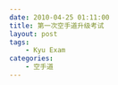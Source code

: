 ```yaml
---
date: 2010-04-25 01:11:00
title: 第一次空手道升级考试
layout: post
tags:
    - Kyu Exam
categories:
    - 空手道
---
```


